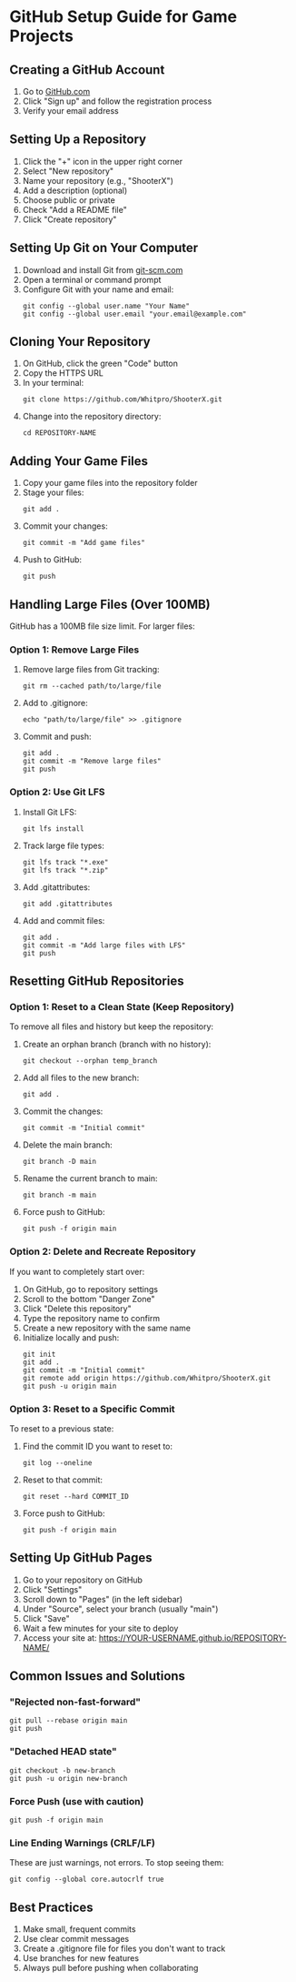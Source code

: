 # GitHub Setup Guide for Game Projects

## Creating a GitHub Account
1. Go to [GitHub.com](https://github.com)
2. Click "Sign up" and follow the registration process
3. Verify your email address

## Setting Up a Repository
1. Click the "+" icon in the upper right corner
2. Select "New repository"
3. Name your repository (e.g., "ShooterX")
4. Add a description (optional)
5. Choose public or private
6. Check "Add a README file" 
7. Click "Create repository"

## Setting Up Git on Your Computer
1. Download and install Git from [git-scm.com](https://git-scm.com/)
2. Open a terminal or command prompt
3. Configure Git with your name and email:
   ```
   git config --global user.name "Your Name"
   git config --global user.email "your.email@example.com"
   ```

## Cloning Your Repository
1. On GitHub, click the green "Code" button
2. Copy the HTTPS URL
3. In your terminal:
   ```
   git clone https://github.com/Whitpro/ShooterX.git
   ```
4. Change into the repository directory:
   ```
   cd REPOSITORY-NAME
   ```

## Adding Your Game Files
1. Copy your game files into the repository folder
2. Stage your files:
   ```
   git add .
   ```
3. Commit your changes:
   ```
   git commit -m "Add game files"
   ```
4. Push to GitHub:
   ```
   git push
   ```

## Handling Large Files (Over 100MB)
GitHub has a 100MB file size limit. For larger files:

### Option 1: Remove Large Files
1. Remove large files from Git tracking:
   ```
   git rm --cached path/to/large/file
   ```
2. Add to .gitignore:
   ```
   echo "path/to/large/file" >> .gitignore
   ```
3. Commit and push:
   ```
   git add .
   git commit -m "Remove large files"
   git push
   ```

### Option 2: Use Git LFS
1. Install Git LFS:
   ```
   git lfs install
   ```
2. Track large file types:
   ```
   git lfs track "*.exe"
   git lfs track "*.zip"
   ```
3. Add .gitattributes:
   ```
   git add .gitattributes
   ```
4. Add and commit files:
   ```
   git add .
   git commit -m "Add large files with LFS"
   git push
   ```

## Resetting GitHub Repositories

### Option 1: Reset to a Clean State (Keep Repository)
To remove all files and history but keep the repository:

1. Create an orphan branch (branch with no history):
   ```
   git checkout --orphan temp_branch
   ```

2. Add all files to the new branch:
   ```
   git add .
   ```

3. Commit the changes:
   ```
   git commit -m "Initial commit"
   ```

4. Delete the main branch:
   ```
   git branch -D main
   ```

5. Rename the current branch to main:
   ```
   git branch -m main
   ```

6. Force push to GitHub:
   ```
   git push -f origin main
   ```

### Option 2: Delete and Recreate Repository
If you want to completely start over:

1. On GitHub, go to repository settings
2. Scroll to the bottom "Danger Zone"
3. Click "Delete this repository"
4. Type the repository name to confirm
5. Create a new repository with the same name
6. Initialize locally and push:
   ```
   git init
   git add .
   git commit -m "Initial commit"
   git remote add origin https://github.com/Whitpro/ShooterX.git
   git push -u origin main
   ```

### Option 3: Reset to a Specific Commit
To reset to a previous state:

1. Find the commit ID you want to reset to:
   ```
   git log --oneline
   ```

2. Reset to that commit:
   ```
   git reset --hard COMMIT_ID
   ```

3. Force push to GitHub:
   ```
   git push -f origin main
   ```

## Setting Up GitHub Pages
1. Go to your repository on GitHub
2. Click "Settings"
3. Scroll down to "Pages" (in the left sidebar)
4. Under "Source", select your branch (usually "main")
5. Click "Save"
6. Wait a few minutes for your site to deploy
7. Access your site at: https://YOUR-USERNAME.github.io/REPOSITORY-NAME/

## Common Issues and Solutions

### "Rejected non-fast-forward"
```
git pull --rebase origin main
git push
```

### "Detached HEAD state"
```
git checkout -b new-branch
git push -u origin new-branch
```

### Force Push (use with caution)
```
git push -f origin main
```

### Line Ending Warnings (CRLF/LF)
These are just warnings, not errors. To stop seeing them:
```
git config --global core.autocrlf true
```

## Best Practices
1. Make small, frequent commits
2. Use clear commit messages
3. Create a .gitignore file for files you don't want to track
4. Use branches for new features
5. Always pull before pushing when collaborating 